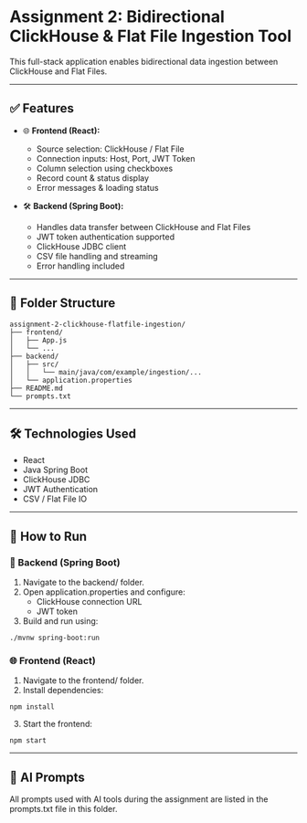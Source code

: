 # Assignment 2: Bidirectional ClickHouse & Flat File Ingestion Tool

This full-stack application enables bidirectional data ingestion between ClickHouse and Flat Files.

---

## ✅ Features

- 🌐 **Frontend (React):**
  - Source selection: ClickHouse / Flat File
  - Connection inputs: Host, Port, JWT Token
  - Column selection using checkboxes
  - Record count & status display
  - Error messages & loading status

- 🛠 **Backend (Spring Boot):**
  - Handles data transfer between ClickHouse and Flat Files
  - JWT token authentication supported
  - ClickHouse JDBC client
  - CSV file handling and streaming
  - Error handling included

---

## 📂 Folder Structure

```
assignment-2-clickhouse-flatfile-ingestion/
├── frontend/
│   ├── App.js
│   └── ...
├── backend/
│   ├── src/
│   │   └── main/java/com/example/ingestion/...
│   └── application.properties
├── README.md
└── prompts.txt
```

---

## 🛠 Technologies Used

- React  
- Java Spring Boot  
- ClickHouse JDBC  
- JWT Authentication  
- CSV / Flat File IO

---

## 🧪 How to Run

### 🔧 Backend (Spring Boot)

1. Navigate to the backend/ folder.
2. Open application.properties and configure:
    - ClickHouse connection URL
    - JWT token
3. Build and run using:

```
./mvnw spring-boot:run
```

### 🌐 Frontend (React)
1. Navigate to the frontend/ folder.
2. Install dependencies:

```
npm install
```
3. Start the frontend:

```
npm start
```

---

## 🤖 AI Prompts
All prompts used with AI tools during the assignment are listed in the prompts.txt file in this folder.
